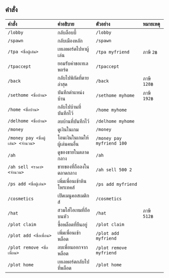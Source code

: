 ## คำสั่ง 

| คำสั่ง | คำอธิบาย | ตัวอย่าง | หมายเหตุ |
| :-- | :-- | :-- | :-- |
| `/lobby` | กลับล็อบบี้ | `/lobby` |  |
| `/spawn` | กลับเมืองหลัก | `/spawn` |  |
| `/tpa <ชื่อผู้เล่น>` | เทเลพอร์ตไปหาผู้เล่น | `/tpa myfriend` | ภาษี `2฿` |
| `/tpaccept` | ยอมรับคำขอเทเลพอร์ต | `/tpaccept` |  |
| `/back` | กลับไปพิกัดที่ตายล่าสุด | `/back` | ภาษี `128฿` |
| `/sethome <ชื่อบ้าน>` | บันทึกตำแหน่งบ้าน | `/sethome myhome` | ภาษี `192฿` |
| `/home <ชื่อบ้าน>` | กลับไปบ้านที่บันทึกไว้ | `/home myhome` |  |
| `/delhome <ชื่อบ้าน>` | ลบบ้านที่บันทึกไว้ | `/delhome myhome` |  |
| `/money` | ดูเงินในเกม | `/money` |  |
| `/money pay <ชื่อผู้เล่น> <จำนวน>` | โอนเงินในเกมให้ผู้เล่นคนอื่น | `/money pay myfriend 100` |  |
| `/ah` | ดูของขายในตลาดกลาง | `/ah` |  |
| `/ah sell <ราคา> <จำนวน>` | ขายของที่ถือลงในตลาดกลาง | `/ah sell 500 2` |  |
| `/ps add <ชื่อผู้เล่น>` | เพิ่มเพื่อนเข้าหินโพรเทคส์ | `/ps add myfriend` |  |
| `/cosmetics` | เปิดเมนูคอสเมติกส์ | `/cosmetics` |  |
| `/hat` | สวมใส่ไอเทมที่ถือบนหัว | `/hat` | ภาษี `512฿` |
| `/plot claim` | ซื้อพล็อตที่ยืนอยู่ | `/plot claim` |  |
| `/plot add <ชื่อเพื่อน>` | เพิ่มเพื่อนเข้าพล็อต | `/plot add myfriend` |  |
| `/plot remove <ชื่อเพื่อน>` | ลบเพื่อนออกจากพล็อต | `/plot remove myfriend` |  |
| `/plot home` | เทเลพอร์ตกลับไปที่พล็อต | `/plot home` |  |

